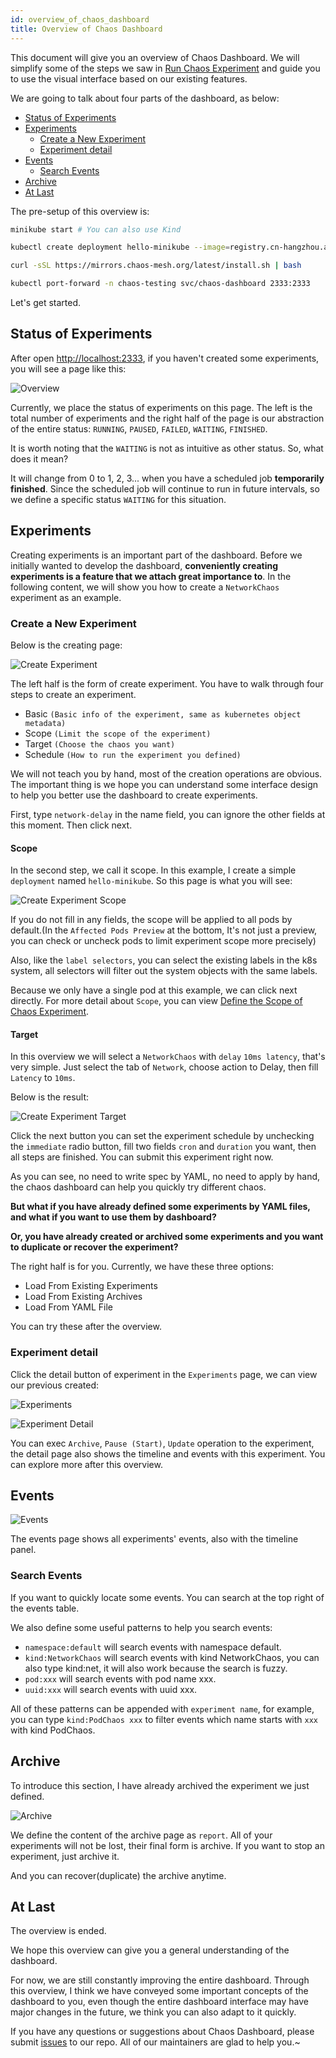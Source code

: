 ```yaml
---
id: overview_of_chaos_dashboard
title: Overview of Chaos Dashboard
---
```


This document will give you an overview of Chaos Dashboard. We will simplify some of the steps we saw in [Run Chaos Experiment](run_chaos_experiment) and guide you to use the visual interface based on our existing features.

We are going to talk about four parts of the dashboard, as below:

- [Status of Experiments](#status-of-experiments)
- [Experiments](#experiments)
  - [Create a New Experiment](#create-a-new-experiment)
  - [Experiment detail](#experiment-detail)
- [Events](#events)
  - [Search Events](#search-events)
- [Archive](#archive)
- [At Last](#at-last)

The pre-setup of this overview is:

```bash
minikube start # You can also use Kind

kubectl create deployment hello-minikube --image=registry.cn-hangzhou.aliyuncs.com/google_containers/echoserver:1.10

curl -sSL https://mirrors.chaos-mesh.org/latest/install.sh | bash

kubectl port-forward -n chaos-testing svc/chaos-dashboard 2333:2333
```

Let's get started.

## Status of Experiments

After open <http://localhost:2333>, if you haven't created some experiments, you will see a page like this:

![Overview](/img/chaos-dashboard/overview.png)

Currently, we place the status of experiments on this page. The left is the total number of experiments and the right half of the page is our abstraction of the entire status: `RUNNING`, `PAUSED`, `FAILED`, `WAITING`, `FINISHED`.

It is worth noting that the `WAITING` is not as intuitive as other status. So, what does it mean?

It will change from 0 to 1, 2, 3... when you have a scheduled job **temporarily finished**. Since the scheduled job will continue to run in future intervals, so we define a specific status `WAITING` for this situation.

## Experiments

Creating experiments is an important part of the dashboard. Before we initially wanted to develop the dashboard, **conveniently creating experiments is a feature that we attach great importance to**.
In the following content, we will show you how to create a `NetworkChaos` experiment as an example.

### Create a New Experiment

Below is the creating page:

![Create Experiment](/img/chaos-dashboard/create-experiment.png)

The left half is the form of create experiment. You have to walk through four steps to create an experiment.

- Basic `(Basic info of the experiment, same as kubernetes object metadata)`
- Scope `(Limit the scope of the experiment)`
- Target `(Choose the chaos you want)`
- Schedule `(How to run the experiment you defined)`

We will not teach you by hand, most of the creation operations are obvious. The important thing is we hope you can understand some interface design to help you better use the dashboard to create experiments.

First, type `network-delay` in the name field, you can ignore the other fields at this moment. Then click next.

#### Scope

In the second step, we call it scope. In this example, I create a simple `deployment` named `hello-minikube`. So this page is what you will see:

![Create Experiment Scope](/img/chaos-dashboard/create-experiment-scope.png)

If you do not fill in any fields, the scope will be applied to all pods by default.(In the `Affected Pods Preview` at the bottom, It's not just a preview, you can check or uncheck pods to limit experiment scope more precisely)

Also, like the `label selectors`, you can select the existing labels in the k8s system, all selectors will filter out the system objects with the same labels.

Because we only have a single pod at this example, we can click next directly. For more detail about `Scope`, you can view [Define the Scope of Chaos Experiment](experiment_scope).

#### Target

In this overview we will select a `NetworkChaos` with `delay` `10ms latency`, that's very simple. Just select the tab of `Network`, choose action to Delay, then fill `Latency` to `10ms`.

Below is the result:

![Create Experiment Target](/img/chaos-dashboard/create-experiment-target.png)

Click the next button you can set the experiment schedule by unchecking the `immediate` radio button, fill two fields `cron` and `duration` you want, then all steps are finished. You can submit this experiment right now.

As you can see, no need to write spec by YAML, no need to apply by hand, the chaos dashboard can help you quickly try different chaos.

**But what if you have already defined some experiments by YAML files, and what if you want to use them by dashboard?**

**Or, you have already created or archived some experiments and you want to duplicate or recover the experiment?**

The right half is for you. Currently, we have these three options:

- Load From Existing Experiments
- Load From Existing Archives
- Load From YAML File

You can try these after the overview.

### Experiment detail

Click the detail button of experiment in the `Experiments` page, we can view our previous created:

![Experiments](/img/chaos-dashboard/experiments.png)

![Experiment Detail](/img/chaos-dashboard/experiment-detail.png)

You can exec `Archive`, `Pause (Start)`, `Update` operation to the experiment, the detail page also shows the timeline and events with this experiment. You can explore more after this overview.

## Events

![Events](/img/chaos-dashboard/events.png)

The events page shows all experiments' events, also with the timeline panel.

### Search Events

If you want to quickly locate some events. You can search at the top right of the events table.

We also define some useful patterns to help you search events:

- `namespace:default` will search events with namespace default.
- `kind:NetworkChaos` will search events with kind NetworkChaos, you can also type kind:net, it will also work because the search is fuzzy.
- `pod:xxx` will search events with pod name xxx.
- `uuid:xxx` will search events with uuid xxx.

All of these patterns can be appended with `experiment name`, for example, you can type `kind:PodChaos xxx` to filter events which name starts with `xxx` with kind PodChaos.

## Archive

To introduce this section, I have already archived the experiment we just defined.

![Archive](/img/chaos-dashboard/archive.png)

We define the content of the archive page as `report`. All of your experiments will not be lost, their final form is archive. If you want to stop an experiment, just archive it.

And you can recover(duplicate) the archive anytime.

## At Last

The overview is ended.

We hope this overview can give you a general understanding of the dashboard.

For now, we are still constantly improving the entire dashboard. Through this overview, I think we have conveyed some important concepts of the dashboard to you, even though the entire dashboard interface may have major changes in the future, we think you can also adapt to it quickly.

If you have any questions or suggestions about Chaos Dashboard, please submit [issues](https://github.com/chaos-mesh/chaos-mesh/issues) to our repo. All of our maintainers are glad to help you.~
